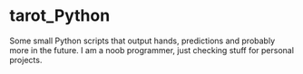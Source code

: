 # tarot_Python
Some small Python scripts that output hands, predictions and probably more in the future.
I am a noob programmer, just checking stuff for personal projects.
